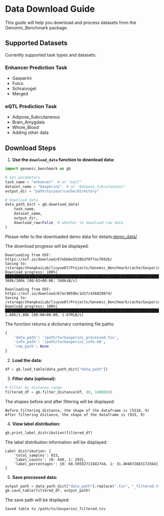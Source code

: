 # Data Download Guide

This guide will help you download and process datasets from the Genomic_Benchmark package.

## Supported Datasets

Currently supported task types and datasets:

### Enhancer Prediction Task
- Gasperini
- Fulco
- Schraivogel
- Merged

### eQTL Prediction Task
- Adipose_Subcutaneous
- Brain_Amygdala
- Whole_Blood
- Adding other data

## Download Steps

1. **Use the `download_data` function to download data:**

```python
import genomic_benchmark as gb

# Set parameters
task_name = "enhancer"  # or "eqtl"
dataset_name = "Gasperini"  # or "Adipose_Subcutaneous"
output_dir = "path/to/your/cache/directory"

# Download data
data_path_dict = gb.download_data(
    task_name, 
    dataset_name, 
    output_dir,
    download_raw=False  # whether to download raw data
)
```
Please refer to the downloaded demo data for details:[demo_data/](https://github.com/regulatory-genomics/Genomic_Benchmark/blob/main/demo_data/)

The download progress will be displayed:
```
Downloading from OSF: https://osf.io/download/67ebb6e5528b3f0f7acf6926/
Saving to: /storage/zhangkaiLab/liuyue87/Projects/Genomic_Benchmark/cache/Gasperini_processed.tsv
Download progress: 100%|███████████████████████████████████████████████████████████████████████████████████████████| 360k/360k [00:01<00:00, 340kiB/s]

Downloading from OSF: https://osf.io/download/67ec9059bc1d17c436829874/
Saving to: /storage/zhangkaiLab/liuyue87/Projects/Genomic_Benchmark/cache/Gasperini_info.md
Download progress: 100%|████████████████████████████████████████████████████████████████████████████████████████| 1.08k/1.08k [00:00<00:00, 1.67MiB/s]
```

The function returns a dictionary containing file paths:
```python
{
    'data_path': '/path/to/Gasperini_processed.tsv',
    'info_path': '/path/to/Gasperini_info.md',
    'raw_path': None
}
```

2. **Load the data:**

```python
df = gb.load_table(data_path_dict["data_path"])
```

3. **Filter data (optional):**

```python
# Filter by distance range
filtered_df = gb.filter_distance(df, (0, 100000))
```

The shapes before and after filtering will be displayed:
```
Before filtering distance, the shape of the dataframe is (5318, 9)
After filtering distance, the shape of the dataframe is (933, 9)
```

4. **View label distribution:**

```python
gb.print_label_distribution(filtered_df)
```

The label distribution information will be displayed:
```
Label distribution: {
    'total_samples': 933, 
    'label_counts': {0: 640, 1: 293}, 
    'label_percentages': {0: 68.59592711682744, 1: 31.404072883172564}
}
```

5. **Save processed data:**

```python
output_path = data_path_dict["data_path"].replace(".tsv", "_filtered.tsv")
gb.save_table(filtered_df, output_path)
```

The save path will be displayed:
```
Saved table to /path/to/Gasperini_filtered.tsv
```
